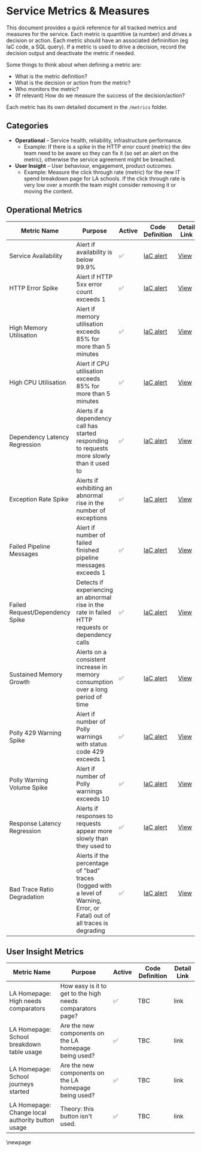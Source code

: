 # Service Metrics & Measures

This document provides a quick reference for all tracked metrics and measures for the service. Each metric is quantitive (a number) and drives a decision or action. Each metric should have an associated defininition (eg IaC code, a SQL query). If a metric is used to drive a decision, record the decision output and deactivate the metric if needed.

Some things to think about when defining a metric are:

* What is the metric definition?
* What is the decision or action from the metric?
* Who monitors the metric?
* (If relevant) How do we measure the success of the decision/action?

Each metric has its own detailed document in the `/metrics` folder.

## Categories

* **Operational** – Service health, reliability, infrastructure performance.
  * Example: If there is a spike in the HTTP error count (metric) the dev team need to be aware so they can fix it (so set an alert on the metric), otherwise the service agreement  might be breached.
* **User Insight** – User behaviour, engagement, product outcomes.
  * Example: Measure the click through rate (metric) for the new IT spend breakdown page for LA schools. If the click through rate is very low over a month the team might consider removing it or moving the content.

## Operational Metrics

| Metric Name                     | Purpose                                                                                                                   | Active | Code Definition                              | Detail Link                                          |
|---------------------------------|---------------------------------------------------------------------------------------------------------------------------|--------|---------------------------------------------|------------------------------------------------------|
| Service Availability            | Alert if availability is below 99.9%                                                                                      | ✅     | [IaC alert](../../support-analytics/terraform/alerts.tf)        | [View](metrics/001_service-availability.md)          |
| HTTP Error Spike                | Alert if HTTP 5xx error count exceeds 1                                                                                   | ✅     | [IaC alert](../../support-analytics/terraform/alerts.tf)            | [View](metrics/002_http-error-spike.md)              |
| High Memory Utilisation         | Alert if memory utilisation exceeds 85% for more than 5 minutes                                                           | ✅     | [IaC alert](../../support-analytics/terraform/alerts.tf)               | [View](metrics/003_high-memory-utilisation.md)       |
| High CPU Utilisation            | Alert if CPU utilisation exceeds 85% for more than 5 minutes                                                              | ✅     | [IaC alert](../../support-analytics/terraform/alerts.tf)                  | [View](metrics/004_high-cpu-utilisation.md)          |
| Dependency Latency Regression   | Alerts if a dependency call has started responding to requests more slowly than it used to                                | ✅     | [IaC alert](../../support-analytics/terraform/alerts.tf)   | [View](metrics/005_dependency-latency-regression.md) |
| Exception Rate Spike            | Alerts if exhibiting an abnormal rise in the number of exceptions                                                         | ✅     | [IaC alert](../../support-analytics/terraform/alerts.tf)           | [View](metrics/006_exception-rate-spike.md)          |
| Failed Pipeline Messages        | Alert if number of failed finished pipeline messages exceeds 1                                                            | ✅     | [IaC alert](../../support-analytics/terraform/alerts.tf)     | [View](metrics/007_failed-pipeline-messages.md)      |
| Failed Request/Dependency Spike | Detects if experiencing an abnormal rise in the rate in failed HTTP requests or dependency calls                          | ✅     | [IaC alert](../../support-analytics/terraform/alerts.tf)     | [View](metrics/008_failed-request-spike.md)          |
| Sustained Memory Growth         | Alerts on a consistent increase in memory consumption over a long period of time                                          | ✅     | [IaC alert](../../support-analytics/terraform/alerts.tf)        | [View](metrics/009_sustained-memory-growth.md)       |
| Polly 429 Warning Spike         | Alert if number of Polly warnings with status code 429 exceeds 1                                                          | ✅     | [IaC alert](../../support-analytics/terraform/alerts.tf)            | [View](metrics/010_polly-429-warning-spike.md)       |
| Polly Warning Volume Spike      | Alert if number of Polly warnings exceeds 10                                                                              | ✅     | [IaC alert](../../support-analytics/terraform/alerts.tf)       | [View](metrics/011_polly-warning-volume-spike.md)    |
| Response Latency Regression     | Alerts if responses to requests appear more slowly than they used to                                                      | ✅     | [IaC alert](../../support-analytics/terraform/alerts.tf)     | [View](metrics/012_response-latency-regression.md)   |
| Bad Trace Ratio Degradation     | Alerts if the percentage of "bad" traces (logged with a level of Warning, Error, or Fatal) out of all traces is degrading | ✅     | [IaC alert](../../support-analytics/terraform/alerts.tf)          | [View](metrics/013_bad-trace-ratio-degradation.md)   |

## User Insight Metrics

| Metric Name                     | Purpose                                                                                                                   | Active | Code Definition                              | Detail Link                                          |
|---------------------------------|---------------------------------------------------------------------------------------------------------------------------|--------|---------------------------------------------|------------------------------------------------------|
| LA Homepage: High needs comparators | How easy is it to get to the high needs comparators page? | ✅ | TBC | link |
| LA Homepage: School breakdown table usage | Are the new components on the LA homepage being used? | ✅ | TBC | link |
| LA Homepage: School journeys started | Are the new components on the LA homepage being used? | ✅ | TBC | link |
| LA Homepage: Change local authority button usage | Theory: this button isn't used. | ✅ | TBC | link |

<!-- Leave the rest of this page blank -->
\newpage

